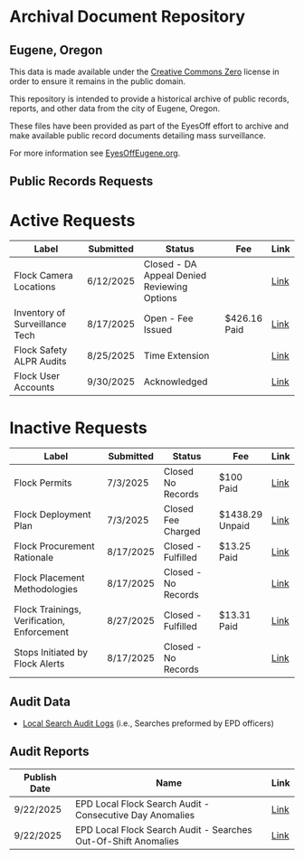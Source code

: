 # Archival Document Repository
## Eugene, Oregon

This data is made available under the [Creative Commons Zero](https://creativecommons.org/public-domain/cc0/) license in order to ensure it remains in the public domain.

This repository is intended to provide a historical archive of public records, reports, and other data from the city of Eugene, Oregon. 

These files have been provided as part of the EyesOff effort to archive and make available public record documents detailing mass surveillance.

For more information see [EyesOffEugene.org](https://eyesoffeugene.org).

## Public Records Requests
# Active Requests
| Label                          | Submitted | Status                                     | Fee              | Link   |
|--------------------------------|-----------|--------------------------------------------|------------------|--------|
| Flock Camera Locations         | 6/12/2025 | Closed - DA Appeal Denied <br>Reviewing Options |                  | [Link](https://github.com/eyes-off/eugene-oregon/tree/main/PublicRecords/EPD-2025-2738_CameraLocations) |
| Inventory of Surveillance Tech | 8/17/2025 | Open - Fee Issued                          | $426.16 <br>Paid | [Link](https://github.com/eyes-off/eugene-oregon/tree/main/PublicRecords/EPD-2025-3762_InventoryOfSurveillanceTech) |
| Flock Safety ALPR Audits       | 8/25/2025 | Time Extension                               |                  | [Link](https://github.com/eyes-off/eugene-oregon/tree/main/PublicRecords/EPD-2025-3891_FlockAudits) |
| Flock User Accounts            | 9/30/2025 | Acknowledged                                  |                  | [Link](https://github.com/eyes-off/eugene-oregon/tree/main/PublicRecords/EPD-2025-4432_FlockUserAccount%5B202509-01%5D) |

# Inactive Requests
| Label                                      | Submitted | Status                 | Fee                 | Link   |
|--------------------------------------------|-----------|------------------------|---------------------|--------|
| Flock Permits                              | 7/3/2025  | Closed <br>No Records  | $100 <br>Paid       | [Link](https://github.com/eyes-off/eugene-oregon/tree/main/PublicRecords/EPD-2025-3072_Permits) |
| Flock Deployment Plan                      | 7/3/2025  | Closed <br>Fee Charged | $1438.29 <br>Unpaid | [Link](https://github.com/eyes-off/eugene-oregon/tree/main/PublicRecords/EPD-2025-3073_DeploymentPlan) |
| Flock Procurement Rationale                | 8/17/2025 | Closed - Fulfilled     | $13.25 <br>Paid     | [Link](https://github.com/eyes-off/eugene-oregon/tree/main/PublicRecords/EPD-2025-3771_FlockProcurementRationale) |
| Flock Placement Methodologies              | 8/17/2025 | Closed - No Records    |                     | [Link](https://github.com/eyes-off/eugene-oregon/tree/main/PublicRecords/EPD-2025-3772_FlockPlacementMethodologies) |
| Flock Trainings, Verification, Enforcement | 8/27/2025 | Closed - Fulfilled     | $13.31 <br>Paid     | [Link](https://github.com/eyes-off/eugene-oregon/tree/main/PublicRecords/EPD-2025-3773_FlockPoliciesAndTraining) |
| Stops Initiated by Flock Alerts            | 8/17/2025 | Closed - No Records    |                     | [Link](https://github.com/eyes-off/eugene-oregon/tree/main/PublicRecords/EPD-2025-3774_StopsInitiatedByFlockAlerts) |

## Audit Data
* [Local Search Audit Logs](https://github.com/eyes-off/eugene-oregon/tree/main/FlockAuditLogs)  (i.e., Searches preformed by EPD officers)

## Audit Reports
| Publish Date | Name                                                           | Link |
|--------------|----------------------------------------------------------------|------|
| 9/22/2025    | EPD Local Flock Search Audit - Consecutive Day Anomalies       | [Link](https://github.com/eyes-off/eugene-oregon/blob/main/FlockAuditLogs/Reports/EPDLocalFlockSearchAudit_ConsecutiveDayAnomalies_2025-09-22.pdf) |
| 9/22/2025    | EPD Local Flock Search Audit - Searches Out-Of-Shift Anomalies | [Link](https://github.com/eyes-off/eugene-oregon/blob/main/FlockAuditLogs/Reports/EPDLocalFlockSearchAudit_SearchesOutOfShiftAnomalies_2025-09-23.pdf) |